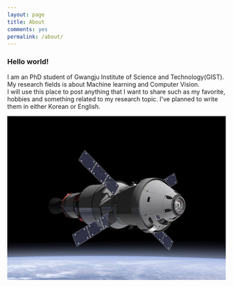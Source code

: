 ```yaml
---
layout: page
title: About
comments: yes
permalink: /about/
---
```



### Hello world!

I am an PhD student of Gwangju Institute of Science and Technology(GIST).
My research fields is about Machine learning and Computer Vision. <br>
I will use this place to post anything that I want to share such as my favorite, hobbies and something related to my research topic.
I've planned to write them in either Korean or English.

![me2](/images/space.jpg "me2")
